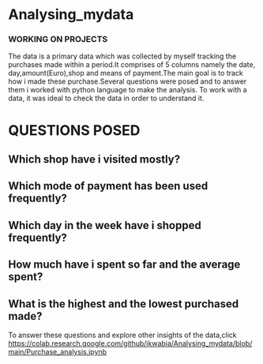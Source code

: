 # Analysing_mydata
### WORKING ON PROJECTS

The data is a primary data which was collected by myself tracking the purchases made within a period.It comprises of 5 columns namely the date,
day,amount(Euro),shop and means of payment.The main goal is to track how i made these purchase.Several questions were posed and to answer them i worked with 
python language to make the analysis. To work with a data, it was ideal to check the data in order to understand it.

# QUESTIONS POSED
## Which shop have i visited mostly?

## Which mode of payment has been used frequently?

## Which day in the week have i shopped frequently?

## How much have i spent so far and the average spent?

## What is the highest and the lowest purchased made?
To answer these questions and explore other insights of the data,click https://colab.research.google.com/github/ikwabia/Analysing_mydata/blob/main/Purchase_analysis.ipynb

